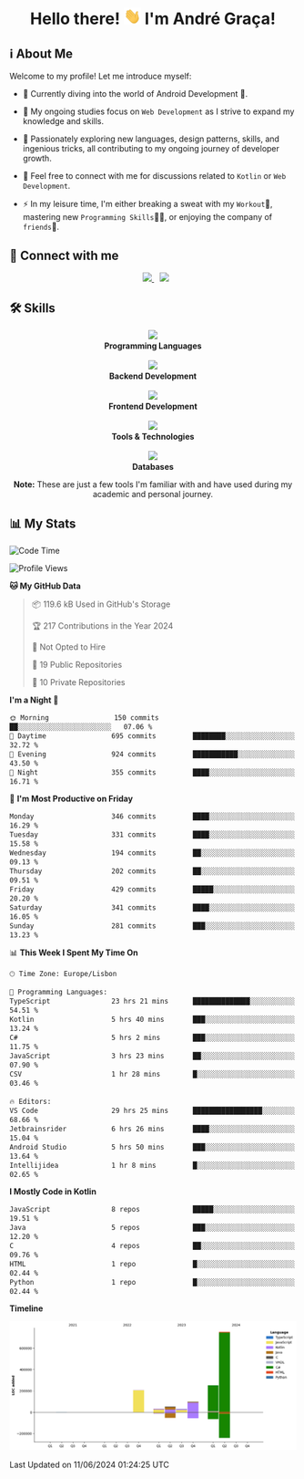 <h1 align="center">Hello there! <img src="https://raw.githubusercontent.com/ABSphreak/ABSphreak/master/gifs/Hi.gif" width="30"> I'm André Graça!</h1>

## ℹ️ About Me

Welcome to my profile! Let me introduce myself:

- 🔭 Currently diving into the world of Android Development 📱.

- 🌱 My ongoing studies focus on `Web Development` as I strive to expand my knowledge and skills.
 
- 🚀 Passionately exploring new languages, design patterns, skills, and ingenious tricks, all contributing to my ongoing journey of developer growth.

- 💬 Feel free to connect with me for discussions related to `Kotlin` or `Web Development`.

- ⚡ In my leisure time, I'm either breaking a sweat with my `Workout`💪, mastering new `Programming Skills`👨‍💻, or enjoying the company of `friends`👥.

## 🤝 Connect with me

<p align="center">
  <a style="margin-left: 10px;" target="_blank" href="mailto:sindrome.gracinha@gmail.com">
    <img width="50px" src="https://play-lh.googleusercontent.com/KSuaRLiI_FlDP8cM4MzJ23ml3og5Hxb9AapaGTMZ2GgR103mvJ3AAnoOFz1yheeQBBI">
  </a>
  <a style="margin-left: 10px;" target="_blank" href="https://twitter.com/Andre_Graca3">
    <img src="https://skillicons.dev/icons?i=twitter">
  </a>
</p>

## 🛠️ Skills

<div align="center">
  <p align="center">
    <img src="https://skillicons.dev/icons?i=kotlin,java,js,ts,python,c&perline=6" /><br/>
    <b>Programming Languages</b><br/><br/>
    <img src="https://skillicons.dev/icons?i=spring,nodejs,express&perline=5" /><br/>
    <b>Backend Development</b><br/><br/>
    <img src="https://skillicons.dev/icons?i=react,nextjs,html,css,bootstrap,tailwind&perline=6" /><br/>
    <b>Frontend Development</b><br/><br/>
    <img src="https://skillicons.dev/icons?i=docker,linux,bash,git,github,androidstudio,jenkins,postman&perline=9" /><br/>
    <b>Tools & Technologies</b><br/><br/>
    <img src="https://skillicons.dev/icons?i=postgres,mongodb&perline=2" /><br/>
    <b>Databases</b>
  </p> 
  <p align="center"><b>Note:</b> These are just a few tools I'm familiar with and have used during my academic and personal journey.</p>
</div>

## 📊 My Stats

<!--START_SECTION:waka-->
![Code Time](http://img.shields.io/badge/Code%20Time-1%2C197%20hrs%2048%20mins-blue)

![Profile Views](http://img.shields.io/badge/Profile%20Views-0-blue)

**🐱 My GitHub Data** 

> 📦 119.6 kB Used in GitHub's Storage 
 > 
> 🏆 217 Contributions in the Year 2024
 > 
> 🚫 Not Opted to Hire
 > 
> 📜 19 Public Repositories 
 > 
> 🔑 10 Private Repositories 
 > 
**I'm a Night 🦉** 

```text
🌞 Morning                150 commits         ██░░░░░░░░░░░░░░░░░░░░░░░   07.06 % 
🌆 Daytime                695 commits         ████████░░░░░░░░░░░░░░░░░   32.72 % 
🌃 Evening                924 commits         ███████████░░░░░░░░░░░░░░   43.50 % 
🌙 Night                  355 commits         ████░░░░░░░░░░░░░░░░░░░░░   16.71 % 
```
📅 **I'm Most Productive on Friday** 

```text
Monday                   346 commits         ████░░░░░░░░░░░░░░░░░░░░░   16.29 % 
Tuesday                  331 commits         ████░░░░░░░░░░░░░░░░░░░░░   15.58 % 
Wednesday                194 commits         ██░░░░░░░░░░░░░░░░░░░░░░░   09.13 % 
Thursday                 202 commits         ██░░░░░░░░░░░░░░░░░░░░░░░   09.51 % 
Friday                   429 commits         █████░░░░░░░░░░░░░░░░░░░░   20.20 % 
Saturday                 341 commits         ████░░░░░░░░░░░░░░░░░░░░░   16.05 % 
Sunday                   281 commits         ███░░░░░░░░░░░░░░░░░░░░░░   13.23 % 
```


📊 **This Week I Spent My Time On** 

```text
🕑︎ Time Zone: Europe/Lisbon

💬 Programming Languages: 
TypeScript               23 hrs 21 mins      ██████████████░░░░░░░░░░░   54.51 % 
Kotlin                   5 hrs 40 mins       ███░░░░░░░░░░░░░░░░░░░░░░   13.24 % 
C#                       5 hrs 2 mins        ███░░░░░░░░░░░░░░░░░░░░░░   11.75 % 
JavaScript               3 hrs 23 mins       ██░░░░░░░░░░░░░░░░░░░░░░░   07.90 % 
CSV                      1 hr 28 mins        █░░░░░░░░░░░░░░░░░░░░░░░░   03.46 % 

🔥 Editors: 
VS Code                  29 hrs 25 mins      █████████████████░░░░░░░░   68.66 % 
Jetbrainsrider           6 hrs 26 mins       ████░░░░░░░░░░░░░░░░░░░░░   15.04 % 
Android Studio           5 hrs 50 mins       ███░░░░░░░░░░░░░░░░░░░░░░   13.64 % 
Intellijidea             1 hr 8 mins         █░░░░░░░░░░░░░░░░░░░░░░░░   02.65 % 
```

**I Mostly Code in Kotlin** 

```text
JavaScript               8 repos             █████░░░░░░░░░░░░░░░░░░░░   19.51 % 
Java                     5 repos             ███░░░░░░░░░░░░░░░░░░░░░░   12.20 % 
C                        4 repos             ██░░░░░░░░░░░░░░░░░░░░░░░   09.76 % 
HTML                     1 repo              █░░░░░░░░░░░░░░░░░░░░░░░░   02.44 % 
Python                   1 repo              █░░░░░░░░░░░░░░░░░░░░░░░░   02.44 % 
```



**Timeline**

![Lines of Code chart](https://raw.githubusercontent.com/AndreGraca3/AndreGraca3/main/assets/bar_graph.png)


 Last Updated on 11/06/2024 01:24:25 UTC
<!--END_SECTION:waka-->
